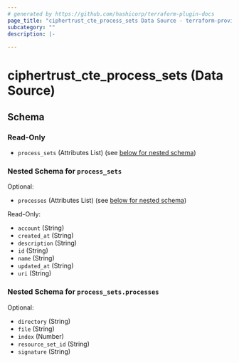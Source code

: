 ```yaml
---
# generated by https://github.com/hashicorp/terraform-plugin-docs
page_title: "ciphertrust_cte_process_sets Data Source - terraform-provider-ciphertrust"
subcategory: ""
description: |-
  
---
```


# ciphertrust_cte_process_sets (Data Source)





<!-- schema generated by tfplugindocs -->
## Schema

### Read-Only

- `process_sets` (Attributes List) (see [below for nested schema](#nestedatt--process_sets))

<a id="nestedatt--process_sets"></a>
### Nested Schema for `process_sets`

Optional:

- `processes` (Attributes List) (see [below for nested schema](#nestedatt--process_sets--processes))

Read-Only:

- `account` (String)
- `created_at` (String)
- `description` (String)
- `id` (String)
- `name` (String)
- `updated_at` (String)
- `uri` (String)

<a id="nestedatt--process_sets--processes"></a>
### Nested Schema for `process_sets.processes`

Optional:

- `directory` (String)
- `file` (String)
- `index` (Number)
- `resource_set_id` (String)
- `signature` (String)

